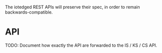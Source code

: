The iotedged REST APIs will preserve their spec, in order to remain backwards-compatible.


# API

TODO: Document how exactly the API are forwarded to the IS / KS / CS API.
